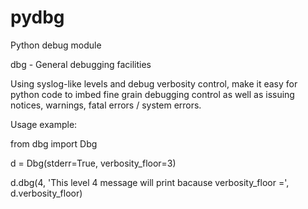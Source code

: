 # pydbg
Python debug module

dbg - General debugging facilities

Using syslog-like levels and debug verbosity control,
make it easy for python code to imbed fine grain
debugging control as well as issuing notices, warnings,
fatal errors / system errors.

Usage example:

from dbg import Dbg

d = Dbg(stderr=True, verbosity_floor=3)

d.dbg(4, 'This level 4 message will print bacause verbosity_floor =', d.verbosity_floor)
